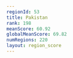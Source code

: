 ```yaml
---
regionId: 53
title: Pakistan
rank: 198
meanScore: 60.92
globalMeanScore: 69.82
numRegions: 220
layout: region_score
---
```

